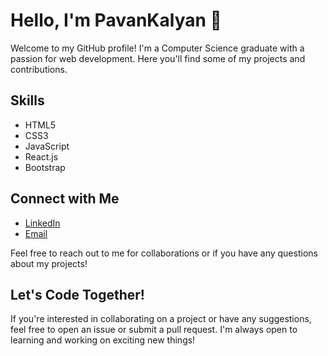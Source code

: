 # Hello, I'm PavanKalyan 👋

Welcome to my GitHub profile! I'm a Computer Science graduate with a passion for web development. Here you'll find some of my projects and contributions.

## Skills

- HTML5
- CSS3
- JavaScript
- React.js
- Bootstrap

## Connect with Me

- [LinkedIn](https://www.linkedin.com/in/pavan-kalyan-153449235/)
- [Email](pavanklyn18@gmailcom)

Feel free to reach out to me for collaborations or if you have any questions about my projects!

## Let's Code Together!

If you're interested in collaborating on a project or have any suggestions, feel free to open an issue or submit a pull request. I'm always open to learning and working on exciting new things!
